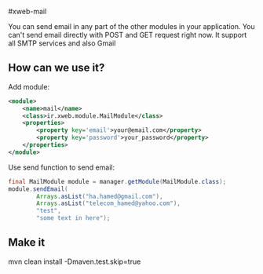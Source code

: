 #xweb-mail

You can send email in any part of the other modules in your application. You can't send email directly with POST and GET request right now. It support all SMTP services and also Gmail

## How can we use it?
Add module:

```xml
<module>
    <name>mail</name>
    <class>ir.xweb.module.MailModule</class>
    <properties>
        <property key='email'>your@email.com</property>
        <property key='password'>your_password</property>
    </properties>
</module>
```

Use send function to send email:
```java
final MailModule module = manager.getModule(MailModule.class);
module.sendEmail(
        Arrays.asList("ha.hamed@gmail.com"),
        Arrays.asList("telecom_hamed@yahoo.com"),
        "test",
        "some text in here");
```

## Make it
mvn clean install -Dmaven.test.skip=true